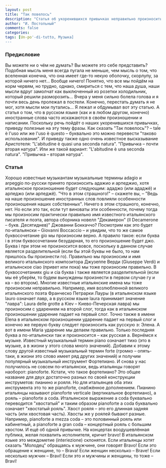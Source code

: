 ```yaml
---
layout: post
title: "Так повелось"
description: "Статья об укоренившихся привычках неправильно произносить слова иностранного происхождения."
author: "И. Постольный"
comments: false
categories: 
tags: [Un-po'-di-tutto, Музыка]
---
```


### Предисловие

Вы можете ни о чём не думать? Вы можете это себе представить? Подобная мысль меня всегда пугала не меньше, чем мысль о том, что вселенная конечна, что она имеет где-то некую оболочку, скорлупу, за которой ничего нет... Вообще ничего! Понятно, что все мы пойдём на корм червям, но трудно, однако, смириться с тем, что наша душа, наши мысли вдруг замолчат как выключенный из розетки холодильник, который решили разморозить... Вчера у меня сильно болела голова и я почти весь день пролежал в постели. Конечно, перестать думать я не мог, хотя мысли мои путались... Я лежал и обдумывал вот эту статью. А статья о том, что в русском языке (как и в любом другом, конечно) иностранные слова часто искажаются в своём произношении и написании. Поскольку речь пойдёт о наших укоренившихся привычках, приведу полезные на эту тему фразы. Как сказать "Так повелось"? – tale è l'uso или же l'uso è questo – буквально это можно перевести "таково использование". И приведу также одно очень известное высказывание Аристотеля: "L'abitudine è quasi una seconda natura". "Привычка – почти вторая натура". Или же такой вариант: "L'abitudine è una seconda natura". "Привычка – вторая натура".

### Статья

Хорошо известные музыкантам музыкальные термины adagio и arpeggio по-русски принято произносить адажио и арпеджио, хотя итальянское произношение будет следующим: ададжо (или ададжё) и арпеджо (или арпеджё). "Что в этом страшного!" – скажете вы, – "Ведь на наше произношение иностранных слов повлияли особенности произношения наших собственных". Ничего в этом страшного, конечно, нет. Но если это так, если тут виноваты эти особенности, почему тогда мы произносим практически правильно имя известного итальянского писателя и поэта, автора сборника новелл "Декамерон" (Il Decamerone – букв. Десятиднев)" Джованни Боккаччо? Посмотрим как это будет по-итальянски – Giovanni Boccaccio – и увидим, что то же самое буквосочетание gio мы произносим верно. А правило такое: если буква i в этом буквосочетании безударная, то его произношение будет джо. Буква i при этом не произносится вовсе, поскольку в данном случае является разделительной (если бы этой буквы не было, то нам пришлось бы произнести го). Правильно мы произносим и имя великого итальянского композитора Джузеппе Верди (Giuseppe Verdi) и итальянское ciao (привет или пока) мы тоже произносим правильно. В буквосочетаниях giu и cia буква i также является разделительной (если мы её уберём, то будем вынуждены произнести в первом случае гу и ка – во втором).
Многие известные итальянские имена мы тоже произносим неправильно. Например, имя возлюбленной великого итальянского поэта Франческо Петрарки  Лауры (в итальянском языке lauro означает лавр, а в русском языке laura принимает значение "лавра":  Laura delle grotte a Kiev – Киево-Печерская лавра) мы произносим с ударением на второй слог, тогда как в итальянском произношении ударение падает на первый слог. Точно также в имени Elena в итальянском произношении ударение падает на первый слог и конечно же первую букву следует произносить как  русскую э: Элена. А вот в имени Maria ударение мы делаем правильно. Только последняя буква a по-итальянски так и произносится – как русская а.
Вернёмся к музыке. Известный музыкальный термин piano означает тихо (это в музыке, а в жизни у этого слова много значений). Добавим к этому слову другой известный музыкальный термин forte (громко – опять-таки, в жизни это слово имеет ряд других значений) и получим популярный музыкальный инструмент Фортепиано. И снова у нас получилось не совсем по-итальянски, ведь итальянцы говорят наоборот: pianoforte. Кстати, что такое фортепиано? Это общее название для двух достаточно разных по своей конструкции инструметов: пианино и рояля. Но для итальянцев оба этих инструмента это то же pianoforte, снабжённое дополнением. Пианино итальянцы называют pianoforte verticale (вертикальное фортепиано), а рояль – pianoforte a coda. Итальянское выражение a coda буквально переводится "хвостатый" и таким образом pianoforte a coda буквально означает "хвостатый рояль". Хвост рояля – это его длинная задняя часть (или хвостовая часть). Хвосты же у роялей бывают разные. Например, pianoforte a mezza coda – это половинный рояль или кабинетный, а pianoforte a gran coda – концертный рояль с большим хвостом.
И ещё об одной привычке. На концертах воодушевлённая публика, желая похвалить исполнителя, кричит bravo! В итальянском языке это междометие (interiezione) склонятся. Если итальянцы хотят сказать "Молодец" обращаясь к мужчине, они говорят Bravo! Если это обращение к женщине, то – Brava! Если женщин несколько – Brave! Если несколько мужчин – Bravi! Если это и мужчины и женщины, то тоже – Bravi!